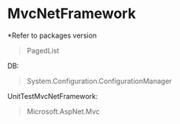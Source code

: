 # MvcNetFramework
*Refer to packages version
>PagedList

DB:
>System.Configuration.ConfigurationManager

UnitTestMvcNetFramework:
>Microsoft.AspNet.Mvc